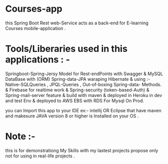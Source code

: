 # Courses-app
this Spring Boot Rest web-Service acts as a back-end for E-learning Courses mobile-application .

# Tools/Liberaries used in this applications : - 
Springboot-Spring-Jersy Model for Rest-endPoints with Swagger & MySQL DataBase with (ORM) Spring-data-JPA waraping Hibernate & using :- Native-SQLQueries , JPQL-Queries , Out-of-boxing Spring-data- Methods.
& Firebase for realtime work & Spring-security (token-based-Auth) & Spring-mail-server feature & build with maven & deployed in Heroku in dev and test Env  & deployed to AWS EBS with RDS For Mysql On Prod. 

you can Import this app to your IDE ex:- intellij OR Eclipse that have maven and makesure JAVA version 8 or higher is Installed on your OS . 
# Note :-
this is for demonstrationg My Skills with my lastest projects propose only not for using in real-life projects .  
